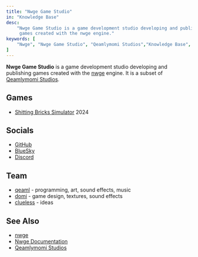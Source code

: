 ```yaml
---
title: "Nwge Game Studio"
in: "Knowledge Base"
desc:
    "Nwge Game Studio is a game development studio developing and publishing
     games created with the nwge engine."
keywords: [
    "Nwge", "Nwge Game Studio", "Qeamlymomi Studios","Knowledge Base", "KB"
]
---
```


**Nwge Game Studio** is a game development studio developing and publishing
games created with the [nwge] engine. It is a subset of [Qeamlymomi Studios].

## Games

* [Shitting Bricks Simulator] 2024

## Socials

* [GitHub]
* [BlueSky]
* [Discord]

## Team

* [qeaml] - programming, art, sound effects, music
* [domi] - game design, textures, sound effects
* [clueless] - ideas
## See Also

* [nwge]
* [Nwge Documentation](/nwge-docs)
* [Qeamlymomi Studios]

[nwge]: /project/nwge
[Qeamlymomi Studios]: /kb/qeamlymomi-studios
[Shitting Bricks Simulator]: /kb/shitting-bricks-simulator
[GitHub]: https://github.com/nwge-games
[BlueSky]: https://bsky.app/profile/nwge.bsky.social
[Discord]: https://discord.gg/y7GxumVE3G
[qeaml]: /
[domi]: https://youtube.com/@domer_9
[clueless]: https://x.com/themostclueless

